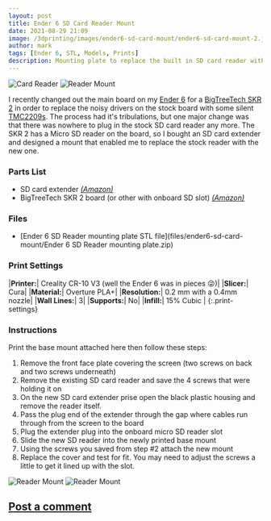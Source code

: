 ```yaml
---
layout: post
title: Ender 6 SD Card Reader Mount
date: 2021-08-29 21:09
image: /3dprinting/images/ender6-sd-card-mount/ender6-sd-card-mount-2.jpeg
author: mark
tags: [Ender 6, STL, Models, Prints]
description: Mounting plate to replace the built in SD card reader with one that works with aftermarket motherboards
---
```


![Card Reader](images/ender6-sd-card-mount/ender6-sd-card-mount-1.jpeg)
![Reader Mount](images/ender6-sd-card-mount/ender6-sd-card-mount-5.jpeg)

I recently changed out the main board on my [Ender 6](https://amzn.to/3DFuYpe) for a [BigTreeTech SKR 2](https://amzn.to/3DEARTB) in order to replace the noisy drivers on the stock board with some silent [TMC2209s](https://amzn.to/3gUbLGH). The process had it's tribulations, but one major change was that there was nowhere to plug in the stock SD card reader any more. The SKR 2 has a Micro SD reader on the board, so I bought an SD card extender and designed a mount that enabled me to replace the stock reader with the new one.

### Parts List

- SD card extender [_(Amazon)_](https://amzn.to/3jrmJ83)
- BigTreeTech SKR 2 board (or other with onboard SD slot) [_(Amazon)_](https://amzn.to/3DEARTB)

### Files

- [Ender 6 SD Reader mounting plate STL file](files/ender6-sd-card-mount/Ender 6 SD Reader mounting plate.zip)

### Print Settings

|**Printer:**| Creality CR-10 V3 (well the Ender 6 was in pieces 😜)|
|**Slicer:**| Cura|
|**Material:**| Overture PLA+|
|**Resolution:**| 0.2 mm with a 0.4mm nozzle|
|**Wall Lines:**| 3|
|**Supports:**| No|
|**Infill:**| 15% Cubic |
{:.print-settings}

### Instructions

Print the base mount attached here then follow these steps:

1. Remove the front face plate covering the screen (two screws on back and two screws underneath)
2. Remove the existing SD card reader and save the 4 screws that were holding it on
3. On the new SD card extender prise open the black plastic housing and remove the reader itself.
4. Pass the plug end of the extender through the gap where cables run through from the screen to the board
5. Plug the extender plug into the onboard micro SD reader slot
6. Slide the new SD reader into the newly printed base mount
7. Using the screws you saved from step #2 attach the new mount
8. Replace the cover and test for fit. You may need to adjust the screws a little to get it lined up with the slot.

![Reader Mount](images/ender6-sd-card-mount/ender6-sd-card-mount-3.jpeg)
![Reader Mount](images/ender6-sd-card-mount/ender6-sd-card-mount-4.jpeg)

## [Post a comment](https://www.reddit.com/r/MarksMakerSpace/comments/pfz4su/ender_6_sd_card_reader_mount/)
